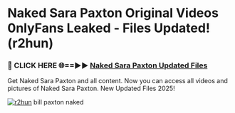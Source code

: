 # Naked Sara Paxton Original Videos 0nlyFans Leaked - Files Updated! (r2hun)

<h3>🔴 CLICK HERE 🌐==►► <a href="https://tinyurl.com/yckcrads" rel="nofollow">Naked Sara Paxton Updated Files</a></h3>

Get Naked Sara Paxton and all content. Now you can access all videos and pictures of Naked Sara Paxton. New Updated Files 2025!

[![r2hun](https://i.imgur.com/hpKpOFt.gif)](https://tinyurl.com/yckcrads)
bill paxton naked